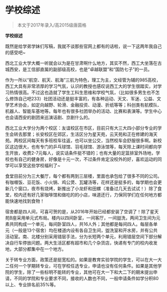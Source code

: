 
# 学校综述  

> 本文于2017年录入/高2015级唐茵格  



**学校综述**

既然是给学弟学妹们写稿，我就不谈那些官网上都有的话啦，说一下这两年我自己的感受吧~

西北工业大学大概一听就会以为是在甘肃啊什么地方，其实不然，西工大坐落在古城西安，是工信部直属的副部级高校，也是“卓越联盟”和“国防七子”的一员。

作为一所以“航空、航天、航海”三航为特色，理工为主，文经管为辅的985高校，西工大具有非常浓厚的学习气氛，认识的教授也感叹说西工大的学生很踏实，对学习热情很高。不过这也造就了学生工科生思维和学校气氛，（比如很多男生也不怎么修饰自己吧233）社团活动还是挺丰富的，有各种运动、天文、军迷、公益、文学艺术协会，如定向越野、轮滑、金融投资、动漫、折纸等等；科创类有航模队、机器人、智能车基地等。每年也有很多社团举办的活动、比赛和表演等。学生中心也会请西安的剧团来巡演话剧、京剧什么的。

西北工业大学分为两个校区：友谊校区在市区，目前只有大三大四小部分专业的学生会转去那里；长安校区在郊区，生活区分为星天苑，云天苑和正在修建的海天苑。两校区间每天有多班校车往返，也可以坐公交，当然校车会舒服很多啊。新校区这边很大，也有专门的乒乓球馆、羽毛球馆、游泳馆等，每天除上课时间都向学生开放，收费2-7元每人，说实话条件挺不错的；也有大量的足篮排室外场地，学校也有自己的健身房，好像是十元一次，不过条件肯定没校外的好，喜欢运动的同学可以享受这些学校福利了~

食堂目前分为三大餐厅，每个都有两到三层楼，里面也承包给了很多不同的公司。有咖喱饭、豆花饭、小火锅、鸡公煲、瓦罐汤等，花样还是挺多的，每学期也会更新几个窗口，夜市有烧烤，新推出了小龙虾和田螺（准备过几天去试试！）除了食堂，校内还有好几家咖啡馆和做吃的的小店，味道还行，力保同学们在任何地方都能快速地找到食物！

宿舍都是四人间，可喜可贺的是，从2016年开始已经都安装了空调了！除了星天苑B座采用单元式布局。楼内以四间卧室，一间客厅，一间盥洗，两间卫生间为元素共同构成一个单元，每间卧室四人，共16人外；其他都是每间四人。每层各单元（一般是13个宿舍）均在楼道内设有各自卫生间，盥洗室和开水房，并有公共活动室。南、北楼分别采用错层手法，分为长短两个单元，利用错层空间下部分解决自行车停放问题。两大生活区都有超市和几个杂货店，快递有专门的校内收发地，大部分都集中在一个地方。

关于转专业方面，政策还是挺宽松的。如果是教育实验学院的学生，可以在大一大二任何一个学期转专业，可在学校任选专业，申请也没有任何条件。如果是其他学院的学生，除了一些标明不能转的专业，其他可在大一下和大二下的期末提出申请，不同的学院和专业要求不同，接收的人数也不同，一般申请条件如学分积80以上、专业排名前35%等。



